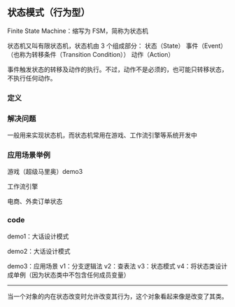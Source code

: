 ## 状态模式（行为型）

Finite State Machine：缩写为 FSM，简称为状态机

状态机又叫有限状态机，状态机由 3 个组成部分：
状态（State）
事件（Event）（也称为转移条件（Transition Condition））
动作（Action）

事件触发状态的转移及动作的执行。不过，动作不是必须的，也可能只转移状态，不执行任何动作。

### 定义

### 解决问题

一般用来实现状态机，而状态机常用在游戏、工作流引擎等系统开发中

### 应用场景举例

游戏（超级马里奥）demo3

工作流引擎

电商、外卖订单状态

### code

demo1：大话设计模式

demo2：大话设计模式

demo3：应用场景
v1：分支逻辑法
v2：查表法
v3：状态模式
v4：将状态类设计成单例（因为状态类中不包含任何成员变量）


------

当一个对象的内在状态改变时允许改变其行为，这个对象看起来像是改变了其类。